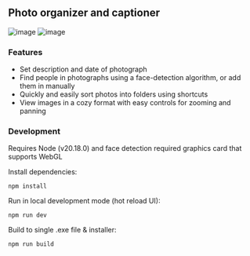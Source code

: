 ## Photo organizer and captioner

![image](https://github.com/user-attachments/assets/5fb0f5c4-9831-4f6d-a061-42115324ac51)
![image](https://github.com/user-attachments/assets/8296e447-b0cd-4bee-bfd5-13a56dbcea20)

### Features
- Set description and date of photograph
- Find people in photographs using a face-detection algorithm, or add them in manually
- Quickly and easily sort photos into folders using shortcuts
- View images in a cozy format with easy controls for zooming and panning

### Development
Requires Node (v20.18.0) and face detection required graphics card that supports WebGL

Install dependencies:
```
npm install
```

Run in local development mode (hot reload UI):
```
npm run dev
```

Build to single .exe file & installer:
```
npm run build
```
